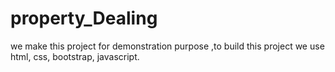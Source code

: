 # property_Dealing
we make this project for demonstration purpose ,to build this project we use html, css, bootstrap, javascript.
